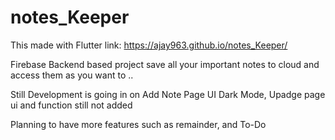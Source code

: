 # notes_Keeper

This made with Flutter 
link: https://ajay963.github.io/notes_Keeper/

Firebase Backend based project 
save all your important notes to cloud 
and access them as you want to ..

Still Development is going in on Add Note Page UI
Dark Mode, Upadge page ui and function still not added

Planning to have more features such as remainder,
and To-Do

